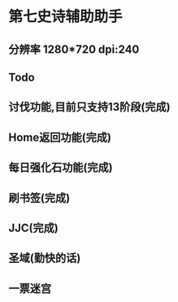 第七史诗辅助助手
=
分辨率 1280*720 dpi:240
--
Todo
--
讨伐功能,目前只支持13阶段(完成)
-
Home返回功能(完成)
-
每日强化石功能(完成)
-
刷书签(完成)
-
JJC(完成)
-
圣域(勤快的话)
--
一票迷宫
--
